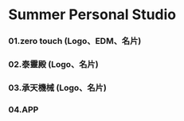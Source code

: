 # Summer Personal Studio

### 01.zero touch (Logo、EDM、名片)
### 02.泰靈殿 (Logo、名片)
### 03.承天機械 (Logo、名片)
### 04.APP
